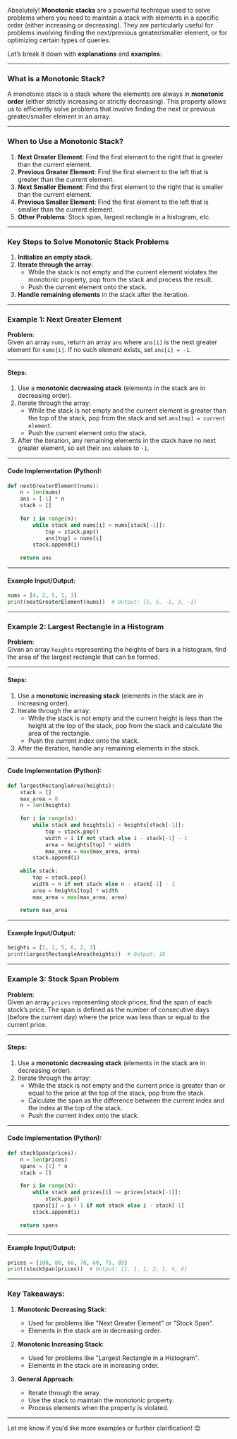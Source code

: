 Absolutely! **Monotonic stacks** are a powerful technique used to solve problems where you need to maintain a stack with elements in a specific order (either increasing or decreasing). They are particularly useful for problems involving finding the next/previous greater/smaller element, or for optimizing certain types of queries.

Let’s break it down with **explanations** and **examples**:

---

### **What is a Monotonic Stack?**
A monotonic stack is a stack where the elements are always in **monotonic order** (either strictly increasing or strictly decreasing). This property allows us to efficiently solve problems that involve finding the next or previous greater/smaller element in an array.

---

### **When to Use a Monotonic Stack?**
1. **Next Greater Element**: Find the first element to the right that is greater than the current element.
2. **Previous Greater Element**: Find the first element to the left that is greater than the current element.
3. **Next Smaller Element**: Find the first element to the right that is smaller than the current element.
4. **Previous Smaller Element**: Find the first element to the left that is smaller than the current element.
5. **Other Problems**: Stock span, largest rectangle in a histogram, etc.

---

### **Key Steps to Solve Monotonic Stack Problems**
1. **Initialize an empty stack**.
2. **Iterate through the array**:
   - While the stack is not empty and the current element violates the monotonic property, pop from the stack and process the result.
   - Push the current element onto the stack.
3. **Handle remaining elements** in the stack after the iteration.

---

### **Example 1: Next Greater Element**
**Problem**:  
Given an array `nums`, return an array `ans` where `ans[i]` is the next greater element for `nums[i]`. If no such element exists, set `ans[i] = -1`.

---

#### Steps:
1. Use a **monotonic decreasing stack** (elements in the stack are in decreasing order).
2. Iterate through the array:
   - While the stack is not empty and the current element is greater than the top of the stack, pop from the stack and set `ans[top] = current element`.
   - Push the current element onto the stack.
3. After the iteration, any remaining elements in the stack have no next greater element, so set their `ans` values to `-1`.

---

#### Code Implementation (Python):
```python
def nextGreaterElement(nums):
    n = len(nums)
    ans = [-1] * n
    stack = []
    
    for i in range(n):
        while stack and nums[i] > nums[stack[-1]]:
            top = stack.pop()
            ans[top] = nums[i]
        stack.append(i)
    
    return ans
```

---

#### Example Input/Output:
```python
nums = [4, 2, 5, 1, 3]
print(nextGreaterElement(nums))  # Output: [5, 5, -1, 3, -1]
```

---

### **Example 2: Largest Rectangle in a Histogram**
**Problem**:  
Given an array `heights` representing the heights of bars in a histogram, find the area of the largest rectangle that can be formed.

---

#### Steps:
1. Use a **monotonic increasing stack** (elements in the stack are in increasing order).
2. Iterate through the array:
   - While the stack is not empty and the current height is less than the height at the top of the stack, pop from the stack and calculate the area of the rectangle.
   - Push the current index onto the stack.
3. After the iteration, handle any remaining elements in the stack.

---

#### Code Implementation (Python):
```python
def largestRectangleArea(heights):
    stack = []
    max_area = 0
    n = len(heights)
    
    for i in range(n):
        while stack and heights[i] < heights[stack[-1]]:
            top = stack.pop()
            width = i if not stack else i - stack[-1] - 1
            area = heights[top] * width
            max_area = max(max_area, area)
        stack.append(i)
    
    while stack:
        top = stack.pop()
        width = n if not stack else n - stack[-1] - 1
        area = heights[top] * width
        max_area = max(max_area, area)
    
    return max_area
```

---

#### Example Input/Output:
```python
heights = [2, 1, 5, 6, 2, 3]
print(largestRectangleArea(heights))  # Output: 10
```

---

### **Example 3: Stock Span Problem**
**Problem**:  
Given an array `prices` representing stock prices, find the span of each stock’s price. The span is defined as the number of consecutive days (before the current day) where the price was less than or equal to the current price.

---

#### Steps:
1. Use a **monotonic decreasing stack** (elements in the stack are in decreasing order).
2. Iterate through the array:
   - While the stack is not empty and the current price is greater than or equal to the price at the top of the stack, pop from the stack.
   - Calculate the span as the difference between the current index and the index at the top of the stack.
   - Push the current index onto the stack.

---

#### Code Implementation (Python):
```python
def stockSpan(prices):
    n = len(prices)
    spans = [1] * n
    stack = []
    
    for i in range(n):
        while stack and prices[i] >= prices[stack[-1]]:
            stack.pop()
        spans[i] = i + 1 if not stack else i - stack[-1]
        stack.append(i)
    
    return spans
```

---

#### Example Input/Output:
```python
prices = [100, 80, 60, 70, 60, 75, 85]
print(stockSpan(prices))  # Output: [1, 1, 1, 2, 1, 4, 6]
```

---

### **Key Takeaways**:
1. **Monotonic Decreasing Stack**:
   - Used for problems like "Next Greater Element" or "Stock Span".
   - Elements in the stack are in decreasing order.

2. **Monotonic Increasing Stack**:
   - Used for problems like "Largest Rectangle in a Histogram".
   - Elements in the stack are in increasing order.

3. **General Approach**:
   - Iterate through the array.
   - Use the stack to maintain the monotonic property.
   - Process elements when the property is violated.

---

Let me know if you’d like more examples or further clarification! 😊